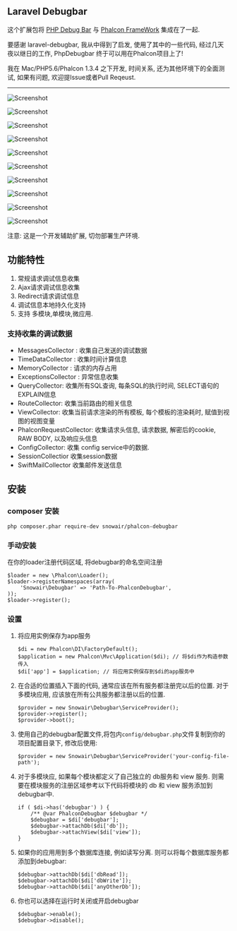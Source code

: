 ## Laravel Debugbar

这个扩展包将 [PHP Debug Bar](http://phpdebugbar.com/) 与  [Phalcon FrameWork](http://phalconphp.com) 集成在了一起.
 
要感谢 laravel-debugbar, 我从中得到了启发, 使用了其中的一些代码, 经过几天夜以继日的工作, PhpDebugbar 终于可以用在Phalcon项目上了!

我在 Mac/PHP5.6/Phalcon 1.3.4 之下开发, 时间关系, 还为其他环境下的全面测试, 如果有问题, 欢迎提Issue或者Pull Reqeust. 

* * * 

![Screenshot](http://git.oschina.net/zhuyajie/phalcon-debugbar/raw/master/snapshots/message.png)

![Screenshot](http://git.oschina.net/zhuyajie/phalcon-debugbar/raw/master/snapshots/timeline.png)

![Screenshot](http://git.oschina.net/zhuyajie/phalcon-debugbar/raw/master/snapshots/exception.png)

![Screenshot](http://git.oschina.net/zhuyajie/phalcon-debugbar/raw/master/snapshots/route.png)

![Screenshot](http://git.oschina.net/zhuyajie/phalcon-debugbar/raw/master/snapshots/database.png)

![Screenshot](http://git.oschina.net/zhuyajie/phalcon-debugbar/raw/master/snapshots/views.png)

![Screenshot](http://git.oschina.net/zhuyajie/phalcon-debugbar/raw/master/snapshots/config.png)

![Screenshot](http://git.oschina.net/zhuyajie/phalcon-debugbar/raw/master/snapshots/session.png)

![Screenshot](http://git.oschina.net/zhuyajie/phalcon-debugbar/raw/master/snapshots/request.png)

![Screenshot](http://git.oschina.net/zhuyajie/phalcon-debugbar/raw/master/snapshots/stackdata.png)

注意: 这是一个开发辅助扩展, 切勿部署生产环境. 

## 功能特性

1. 常规请求调试信息收集
2. Ajax请求调试信息收集
3. Redirect请求调试信息
4. 调试信息本地持久化支持
5. 支持 多模块,单模块,微应用.
 
### 支持收集的调试数据

 - MessagesCollector : 收集自己发送的调试数据
 - TimeDataCollector : 收集时间计算信息
 - MemoryCollector : 请求的内存占用
 - ExceptionsCollector : 异常信息收集
 - QueryCollector: 收集所有SQL查询, 每条SQL的执行时间, SELECT语句的EXPLAIN信息
 - RouteCollector: 收集当前路由的相关信息
 - ViewCollector:  收集当前请求渲染的所有模板, 每个模板的渲染耗时, 赋值到视图的视图变量
 - PhalconRequestCollector: 收集请求头信息, 请求数据, 解密后的cookie, RAW BODY, 以及响应头信息
 - ConfigCollector: 收集 config service中的数据.
 - SessionCollectior 收集session数据
 - SwiftMailCollector 收集邮件发送信息

## 安装

### composer 安装

```
php composer.phar require-dev snowair/phalcon-debugbar
```


### 手动安装

在你的loader注册代码区域, 将debugbar的命名空间注册

```
$loader = new \Phalcon\Loader();
$loader->registerNamespaces(array(
	'Snowair\Debugbar' => 'Path-To-PhalconDebugbar',  
));
$loader->register();
```

### 设置

1. 将应用实例保存为app服务

    ```
    $di = new Phalcon\DI\FactoryDefault();
    $application = new Phalcon\Mvc\Application($di); // 将$di作为构造参数传入
    $di['app'] = $application; // 将应用实例保存到$di的app服务中
    ```

2. 在合适的位置插入下面的代码, 通常应该在所有服务都注册完以后的位置. 对于多模块应用, 应该放在所有公共服务都注册以后的位置.

    ```
    $provider = new Snowair\Debugbar\ServiceProvider();
    $provider->register();
    $provider->boot();
    ```
    
3. 使用自己的debugbar配置文件,将包内`config/debugbar.php`文件复制到你的项目配置目录下, 修改后使用:

    ```
    $provider = new Snowair\Debugbar\ServiceProvider('your-config-file-path');
    ```

4. 对于多模块应, 如果每个模块都定义了自己独立的 db服务和 view 服务. 则需要在模块服务的注册区域参考以下代码将模块的
db 和 view 服务添加到debugbar中.

    ```
    if ( $di->has('debugbar') ) {
        /** @var PhalconDebugbar $debugbar */
        $debugbar = $di['debugbar'];
        $debugbar->attachDb($di['db']);
        $debugbar->attachView($di['view']);
    }
    ```

5. 如果你的应用用到多个数据库连接, 例如读写分离. 则可以将每个数据库服务都添加到debugbar:

    ```
    $debugbar->attachDb($di['dbRead']);
    $debugbar->attachDb($di['dbWrite']);
    $debugbar->attachDb($di['anyOtherDb']);
    ```

6. 你也可以选择在运行时关闭或开启debugbar

    ```
    $debugbar->enable();
    $debugbar->disable();
    ```
